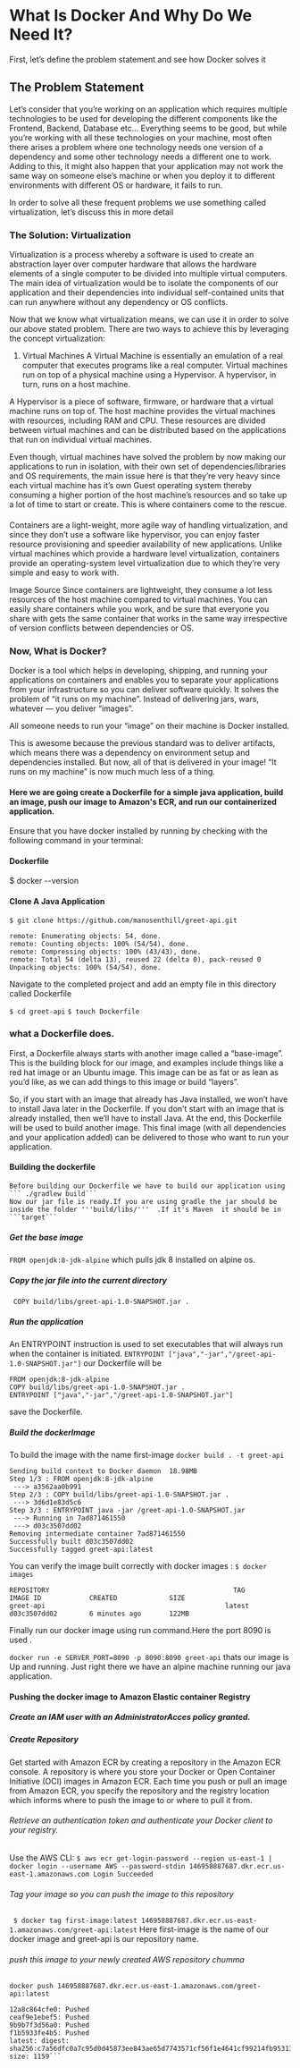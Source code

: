 # What Is Docker And Why Do We Need It?
First, let’s define the problem statement and see how Docker solves it
## The Problem Statement
Let’s consider that you’re working on an application which requires multiple technologies to be used for developing the different components like the Frontend, Backend, Database etc… Everything seems to be good, but while you’re working with all these technologies on your machine, most often there arises a problem where one technology needs one version of a dependency and some other technology needs a different one to work. Adding to this, it might also happen that your application may not work the same way on someone else’s machine or when you deploy it to different environments with different OS or hardware, it fails to run.

In order to solve all these frequent problems we use something called virtualization, let’s discuss this in more detail

### The Solution: Virtualization
Virtualization is a process whereby a software is used to create an abstraction layer over computer hardware that allows the hardware elements of a single computer to be divided into multiple virtual computers. The main idea of virtualization would be to isolate the components of our application and their dependencies into individual self-contained units that can run anywhere without any dependency or OS conflicts.

Now that we know what virtualization means, we can use it in order to solve our above stated problem. There are two ways to achieve this by leveraging the concept virtualization:

1. Virtual Machines
A Virtual Machine is essentially an emulation of a real computer that executes programs like a real computer. Virtual machines run on top of a physical machine using a Hypervisor. A hypervisor, in turn, runs on a host machine.

A Hypervisor is a piece of software, firmware, or hardware that a virtual machine runs on top of. The host machine provides the virtual machines with resources, including RAM and CPU. These resources are divided between virtual machines and can be distributed based on the applications that run on individual virtual machines.


Even though, virtual machines have solved the problem by now making our applications to run in isolation, with their own set of dependencies/libraries and OS requirements, the main issue here is that they’re very heavy since each virtual machine has it’s own Guest operating system thereby consuming a higher portion of the host machine’s resources and so take up a lot of time to start or create. This is where containers come to the rescue.
####
Containers are a light-weight, more agile way of handling virtualization, and since they don’t use a software like hypervisor, you can enjoy faster resource provisioning and speedier availability of new applications. Unlike virtual machines which provide a hardware level virtualization, containers provide an operating-system level virtualization due to which they’re very simple and easy to work with.


Image Source
Since containers are lightweight, they consume a lot less resources of the host machine compared to virtual machines. You can easily share containers while you work, and be sure that everyone you share with gets the same container that works in the same way irrespective of version conflicts between dependencies or OS.

### Now, What is Docker?
Docker is a tool which helps in developing, shipping, and running your applications on containers and enables you to separate your applications from your infrastructure so you can deliver software quickly.
It solves the problem of “it runs on my machine”. Instead of delivering jars, wars, whatever — you deliver “images”.

All someone needs to run your “image” on their machine is Docker installed.

This is awesome because the previous standard was to deliver artifacts, which means there was a dependency on environment setup and dependencies installed. But now, all of that is delivered in your image! “It runs on my machine” is now much much less of a thing.

#### Here we are going create a Dockerfile for a simple java application, build an image, push our image to Amazon's ECR, and run our containerized application.
Ensure that you have docker installed by running by checking with the following command in your terminal:

#### Dockerfile
$ docker --version
#### Clone A Java Application
```$ git clone https://github.com/manosenthill/greet-api.git```

```Cloning into 'greet-api'...
remote: Enumerating objects: 54, done.
remote: Counting objects: 100% (54/54), done.
remote: Compressing objects: 100% (43/43), done.
remote: Total 54 (delta 13), reused 22 (delta 0), pack-reused 0
Unpacking objects: 100% (54/54), done.
```
Navigate to the completed project and add an empty file in this directory called Dockerfile 

```$ cd greet-api```
```$ touch Dockerfile```

### what a Dockerfile does.
First, a Dockerfile always starts with another image called a “base-image”. This is the building block for our image, and examples include things like a red hat image or an Ubuntu image. This image can be as fat or as lean as you’d like, as we can add things to this image or build “layers”.

So, if you start with an image that already has Java installed, we won’t have to install Java later in the Dockerfile. If you don’t start with an image that is already installed, then we’ll have to install Java. At the end, this Dockerfile will be used to build another image. This final image (with all dependencies and your application added) can be delivered to those who want to run your application.

#### Building the dockerfile
    Before building our Dockerfile we have to build our application using
    ``` ./gradlew build```
    Now our jar file is ready.If you are using gradle the jar should be inside the folder '''build/libs/'''  .If it's Maven  it should be in ```target```
##### Get the base image
```FROM openjdk:8-jdk-alpine```
 which pulls jdk 8 installed on alpine os.
##### Copy the jar file into the current directory
``` COPY build/libs/greet-api-1.0-SNAPSHOT.jar .```
##### Run the application
An ENTRYPOINT instruction is used to set executables that will always run when the container is initiated.
```ENTRYPOINT ["java","-jar","/greet-api-1.0-SNAPSHOT.jar"]```
our Dockerfile will be 
~~~
FROM openjdk:8-jdk-alpine
COPY build/libs/greet-api-1.0-SNAPSHOT.jar .
ENTRYPOINT ["java","-jar","/greet-api-1.0-SNAPSHOT.jar"] 
~~~
save the Dockerfile.
##### Build the dockerImage
To build the image with the name first-image
```docker build . -t greet-api```
```
Sending build context to Docker daemon  18.98MB
Step 1/3 : FROM openjdk:8-jdk-alpine
 ---> a3562aa0b991
Step 2/3 : COPY build/libs/greet-api-1.0-SNAPSHOT.jar .
 ---> 3d6d1e83d5c6
Step 3/3 : ENTRYPOINT java -jar /greet-api-1.0-SNAPSHOT.jar
 ---> Running in 7ad871461550
 ---> d03c3507dd02
Removing intermediate container 7ad871461550
Successfully built d03c3507dd02
Successfully tagged greet-api:latest
```
You can verify the image built correctly with docker images :
```$ docker images ```
```
REPOSITORY                                              TAG                 IMAGE ID            CREATED             SIZE
greet-api                                             latest              d03c3507dd02        6 minutes ago       122MB
```
Finally run our docker image using run command.Here the port 8090 is used .


```docker run -e SERVER_PORT=8090 -p 8090:8090 greet-api```
thats our image is Up and running. Just right there we have an alpine machine running our java application. 
#### Pushing the docker image to Amazon Elastic container Registry
 ##### Create an IAM user with an AdministratorAcces policy granted.
 ##### Create Repository
 Get started with Amazon ECR by creating a repository in the Amazon ECR console.
 A repository is where you store your Docker or Open Container Initiative (OCI) images in Amazon ECR. Each time you push or pull an image from Amazon ECR, you specify the repository and the registry location which informs where to push the image to or where to pull it from.
 ###### Retrieve an authentication token and authenticate your Docker client to your registry.
Use the AWS CLI: ```
 $ aws ecr get-login-password --region us-east-1 | docker login --username AWS --password-stdin 146958887687.dkr.ecr.us-east-1.amazonaws.com
Login Succeeded ```

###### Tag your image so you can push the image to this repository
``` $ docker tag first-image:latest 146958887687.dkr.ecr.us-east-1.amazonaws.com/greet-api:latest```
      Here first-image is the name of our docker image and greet-api is our repository name.
###### push this image to your newly created AWS repository chumma
```docker push 146958887687.dkr.ecr.us-east-1.amazonaws.com/greet-api:latest```
```The push refers to a repository [146958887687.dkr.ecr.us-east-1.amazonaws.com/greet-api]
12a8c864cfe0: Pushed 
ceaf9e1ebef5: Pushed 
9b9b7f3d56a0: Pushed 
f1b5933fe4b5: Pushed 
latest: digest: sha256:c7a56dfc0a7c95d0d45873ee843ae65d7743571cf56f1e4641cf99214fb95313 size: 1159```
